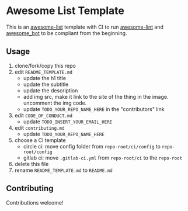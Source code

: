 # Awesome List Template

This is an [awesome-list](https://github.com/sindresorhus/awesome) template with CI to run [awesome-lint](https://github.com/sindresorhus/awesome-lint) and [awesome_bot](https://github.com/dkhamsing/awesome_bot) to be compliant from the beginning.

## Usage

1. clone/fork/copy this repo
2. edit `README_TEMPLATE.md`
   - update the h1 title
   - update the subtitle
   - update the description
   - add img src, make it link to the site of the thing in the image. uncomment the img code.
   - update `TODO_YOUR_REPO_NAME_HERE` in the "contributors" link
3. edit `CODE_OF_CONDUCT.md`
   - update `TODO_INSERT_YOUR_EMAIL_HERE`
4. edit `contributing.md`
   - update `TODO_YOUR_REPO_NAME_HERE`
5. choose a CI template
   - circle ci: move config folder from `repo-root/ci/config` to `repo-root/config` 
   - gitlab ci: move `.gitlab-ci.yml` from `repo-root/ci` to the `repo-root`
6. delete this file
7. rename `README_TEMPLATE.md` to `README.md`

## Contributing

Contributions welcome!
